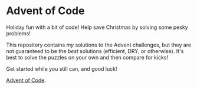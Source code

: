 # Advent of Code

Holiday fun with a bit of code! Help save Christmas by solving some pesky problems!

This repository contains _my_ solutions to the Advent challenges, but they are not guaranteed to be the _best_ solutions (efficient, DRY, or otherwise). It's best to solve the puzzles on your own and then compare for kicks!

Get started while you still can, and good luck! 

[Advent of Code](http://adventofcode.com).